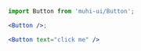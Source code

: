```jsx
import Button from 'muhi-ui/Button';

<Button />;
```

```jsx
<Button text="click me" />
```
